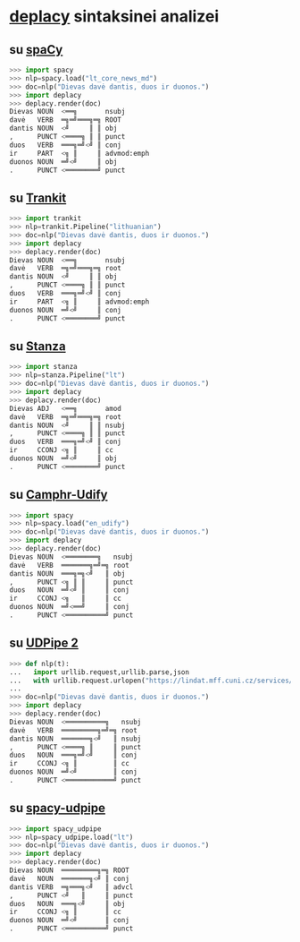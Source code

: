 # [deplacy](https://koichiyasuoka.github.io/deplacy/) sintaksinei analizei

## su [spaCy](https://spacy.io/)

```py
>>> import spacy
>>> nlp=spacy.load("lt_core_news_md")
>>> doc=nlp("Dievas davė dantis, duos ir duonos.")
>>> import deplacy
>>> deplacy.render(doc)
Dievas NOUN  <══╗       nsubj
davė   VERB  ═╗═╝═══╗═╗ ROOT
dantis NOUN  <╝     ║ ║ obj
,      PUNCT <════╗ ║ ║ punct
duos   VERB  ═══╗═╝<╝ ║ conj
ir     PART  <╗ ║     ║ advmod:emph
duonos NOUN  ═╝<╝     ║ obj
.      PUNCT <════════╝ punct
```

## su [Trankit](https://github.com/nlp-uoregon/trankit)

```py
>>> import trankit
>>> nlp=trankit.Pipeline("lithuanian")
>>> doc=nlp("Dievas davė dantis, duos ir duonos.")
>>> import deplacy
>>> deplacy.render(doc)
Dievas NOUN  <══╗       nsubj
davė   VERB  ═╗═╝═══╗═╗ root
dantis NOUN  <╝     ║ ║ obj
,      PUNCT <════╗ ║ ║ punct
duos   VERB  ═══╗═╝<╝ ║ conj
ir     PART  <╗ ║     ║ advmod:emph
duonos NOUN  ═╝<╝     ║ conj
.      PUNCT <════════╝ punct
```

## su [Stanza](https://stanfordnlp.github.io/stanza)

```py
>>> import stanza
>>> nlp=stanza.Pipeline("lt")
>>> doc=nlp("Dievas davė dantis, duos ir duonos.")
>>> import deplacy
>>> deplacy.render(doc)
Dievas ADJ   <══╗       amod
davė   VERB  ═╗═╝═══╗═╗ root
dantis NOUN  <╝     ║ ║ nsubj
,      PUNCT <════╗ ║ ║ punct
duos   VERB  ═══╗═╝<╝ ║ conj
ir     CCONJ <╗ ║     ║ cc
duonos NOUN  ═╝<╝     ║ obj
.      PUNCT <════════╝ punct
```

## su [Camphr-Udify](https://camphr.readthedocs.io/en/stable/notes/udify.html)

```py
>>> import spacy
>>> nlp=spacy.load("en_udify")
>>> doc=nlp("Dievas davė dantis, duos ir duonos.")
>>> import deplacy
>>> deplacy.render(doc)
Dievas NOUN  <════════╗   nsubj
davė   VERB  ═══════╗═╝═╗ root
dantis NOUN  ═══╗═╗<╝   ║ obj
,      PUNCT <╗ ║ ║     ║ punct
duos   NOUN  ═╝<╝ ║     ║ conj
ir     CCONJ <╗   ║     ║ cc
duonos NOUN  ═╝<══╝     ║ conj
.      PUNCT <══════════╝ punct
```

## su [UDPipe 2](http://ufal.mff.cuni.cz/udpipe/2)

```py
>>> def nlp(t):
...   import urllib.request,urllib.parse,json
...   with urllib.request.urlopen("https://lindat.mff.cuni.cz/services/udpipe/api/process?model=lt&tokenizer&tagger&parser&data="+urllib.parse.quote(t)) as r:  ...     return json.loads(r.read())["result"]
...
>>> doc=nlp("Dievas davė dantis, duos ir duonos.")
>>> import deplacy
>>> deplacy.render(doc)
Dievas NOUN  <══════════╗   nsubj
davė   VERB  ═════════╗═╝═╗ root
dantis NOUN  ═══════╗<╝   ║ nsubj
,      PUNCT <════╗ ║     ║ punct
duos   NOUN  ═══╗═╝<╝     ║ conj
ir     CCONJ <╗ ║         ║ cc
duonos NOUN  ═╝<╝         ║ conj
.      PUNCT <════════════╝ punct
```

## su [spacy-udpipe](https://github.com/TakeLab/spacy-udpipe)

```py
>>> import spacy_udpipe
>>> nlp=spacy_udpipe.load("lt")
>>> doc=nlp("Dievas davė dantis, duos ir duonos.")
>>> import deplacy
>>> deplacy.render(doc)
Dievas NOUN  ═════════╗═╗ ROOT
davė   NOUN  ═══════╗<╝ ║ conj
dantis VERB  ═╗═══╗<╝   ║ advcl
,      PUNCT <╝   ║     ║ punct
duos   NOUN  ═══╗<╝     ║ obj
ir     CCONJ <╗ ║       ║ cc
duonos NOUN  ═╝<╝       ║ conj
.      PUNCT <══════════╝ punct
```

